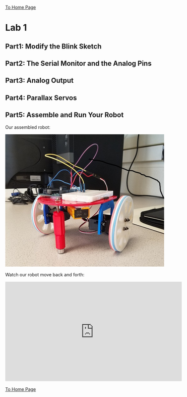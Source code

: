 [To Home Page](./index.md)

# Lab 1

## Part1: Modify the Blink Sketch

## Part2: The Serial Monitor and the Analog Pins

## Part3: Analog Output

## Part4: Parallax Servos

## Part5: Assemble and Run Your Robot
Our assembled robot:

![](./images/Lab1/assembled_bot.jpg)

Watch our robot move back and forth:

<iframe width="560" height="315" src=https://youtu.be/Do-kx_vWezc frameborder="0" allowfullscreen></iframe>


[To Home Page](./index.md)



